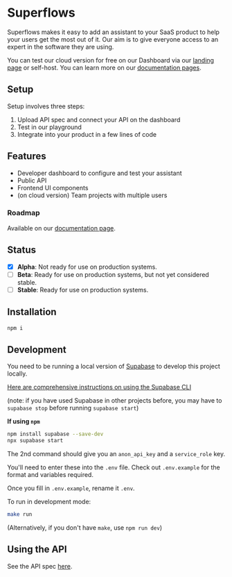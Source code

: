 # Superflows

Superflows makes it easy to add an assistant to your SaaS product to help your users get the most out of it. Our aim is to give everyone access to an expert in the software they are using.

You can test our cloud version for free on our Dashboard via our [landing page](https://www.superflows.ai/) or self-host. You can learn more on our [documentation pages](https://docs.superflows.ai/).

## Setup

Setup involves three steps:

1. Upload API spec and connect your API on the dashboard
2. Test in our playground
3. Integrate into your product in a few lines of code

## Features

- Developer dashboard to configure and test your assistant
- Public API 
- Frontend UI components 
- (on cloud version) Team projects with multiple users

### Roadmap

Available on our [documentation page](https://docs.superflows.ai/blog).

## Status

- [x] **Alpha**: Not ready for use on production systems.
- [ ] **Beta**: Ready for use on production systems, but not yet considered stable.
- [ ] **Stable**: Ready for use on production systems.

## Installation

```bash
npm i
```

## Development

You need to be running a local version of [Supabase](https://supabase.io) to develop this project locally.

[Here are comprehensive instructions on using the Supabase CLI](https://supabase.com/docs/guides/cli)

(note: if you have used Supabase in other projects before, you may have to `supabase stop` before running `supabase start`)


**If using `npm`**

```bash
npm install supabase --save-dev
npx supabase start
```
The 2nd command should give you an `anon_api_key` and a `service_role` key.

You'll need to enter these into the `.env` file. Check out `.env.example` for the format and variables required.

Once you fill in `.env.example`, rename it `.env`.

To run in development mode:

```bash
make run
```

(Alternatively, if you don't have `make`, use `npm run dev`)

## Using the API

See the API spec [here](https://docs.superflows.ai/docs/category/api-specification).

